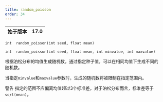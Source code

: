 ```yaml
---
title: random_poisson
order: 34
---
```

| 始于版本 | 17.0 |
| --- | --- |

`int  random_poisson(int seed, float mean)`

`int  random_poisson(int seed, float mean, int minvalue, int maxvalue)`

根据泊松分布的均值生成随机数。通过指定种子值，可以在相同均值下生成不同的随机数。

当指定`minvalue`和`maxvalue`参数时，生成的随机数将被限制在指定范围内。

警告
指定的范围不应偏离均值超过3个标准差，对于泊松分布而言，标准差等于`sqrt(mean)`。